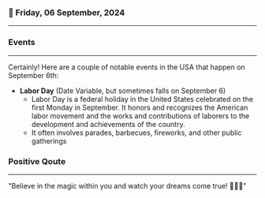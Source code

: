 ### 📅 Friday, 06 September, 2024
------
### Events
------
Certainly! Here are a couple of notable events in the USA that happen on September 6th:

- **Labor Day** (Date Variable, but sometimes falls on September 6)
  - Labor Day is a federal holiday in the United States celebrated on the first Monday in September. It honors and recognizes the American labor movement and the works and contributions of laborers to the development and achievements of the country.
  - It often involves parades, barbecues, fireworks, and other public gatherings
### Positive Qoute
------
"Believe in the magic within you and watch your dreams come true! 🌟✨🌈"
